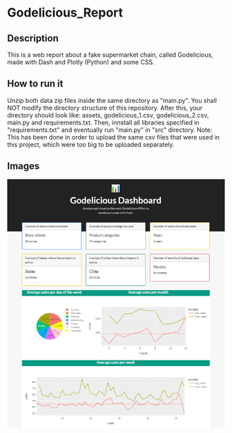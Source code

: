 # Godelicious_Report
## Description
This is a web report about a fake supermarket chain, called Godelicious, made with Dash and Plotly (Python) and some CSS.

## How to run it
Unzip both data zip files inside the same directory as "main.py". You shall NOT modify the directory structure of this repository. After this, your directory should look like: assets, godelicious_1.csv, godelicious_2.csv, main.py and requirements.txt. Then, innstall all libraries specified in "requirements.txt" and eventually run "main.py" in "src" directory.
Note: This has been done in order to upload the same csv files that were used in this project, which were too big to be uploaded separately.

## Images
![alt text](https://github.com/SeroviICAI/Godelicious_Report/blob/master/images/screenshot_godelicious.PNG)
